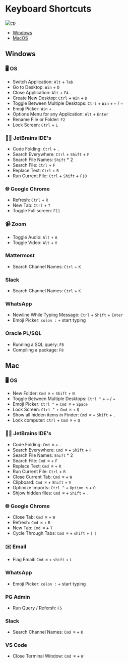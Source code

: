 # Keyboard Shortcuts 

[![cp](https://img.shields.io/badge/also%20see-Utility%20Tools-1f72ff.svg)](https://github.com/anishLearnsToCode/must-have)

- [Windows](#windows)
- [MacOS](#mac)

## Windows

### 🖥 OS
- Switch Application: `Alt` + `Tab`
- Go to Desktop: `Win` + `D`
- Close Application: `Alt` + `F4`
- Create New Desktop: `Ctrl` + `Win` + `D`
- Toggle Between Multiple Desktops: `Ctrl` + `Win` + `←` / `→`
- Emoji Picker: `Win` + `.`
- Options Menu for any Application: `Alt` + `Enter`
- Rename File or Folder: `F2`
- Lock Screen: `Ctrl` + `L`

### 👩‍💻 JetBrains IDE's

- Code Folding: `Ctrl` + `.`
- Search Everywhere: `Ctrl` + `Shift` + `F`
- Search File Names: `Shift` * 2
- Search File: `Ctrl` + `F`
- Replace Text: `Ctrl` + `R`
- Run Current File: `Ctrl` + `Shift` + `F10`

### 🌐  Google Chrome
- Refresh: `Ctrl` + `R`
- New Tab: `Ctrl` + `T`
- Toggle Full screen: `F11` 

### 📹 Zoom
- Toggle Audio: `Alt` + `A`
- Toggle Video: `Alt` + `V`

###  Mattermost
- Search Channel Names: `Ctrl` + `K`

### Slack
- Search Channel Names: `Ctrl` + `K`

### WhatsApp
- Newline While Typing Message: `Ctrl` + `Shift` + `Enter`
- Emoji Picker: `colon :` + start typing

### Oracle PL/SQL
- Running a SQL query: `F8`
- Compiling a package: `F8`

## Mac

### 🖥 OS
- New Folder: `Cmd ⌘` + `Shift` + `N`
- Toggle Between Multiple Desktops: `Ctrl ^` + `←` / `→`
- Emoji Picker: `Ctrl ^` + `Cmd ⌘` + `Space`
- Lock Screen: `Ctrl ^` + `Cmd ⌘` + `Q`
- Show all hidden items in Finder: `Cmd ⌘` + `Shift` + `.`
- Lock computer: `Ctrl` + `Cmd ⌘` + `Q` 

### 👩‍💻 JetBrains IDE's

- Code Folding: `Cmd ⌘` + `.`
- Search Everywhere: `Cmd ⌘` + `Shift` + `F`
- Search File Names: `Shift` * 2
- Search File: `Cmd ⌘` + `F`
- Replace Text: `Cmd ⌘` + `R`
- Run Current File: `Ctrl` + `R`
- Close Current Tab: `Cmd ⌘` + `W`
- Clipboard: `Cmd ⌘` + `Shift` + `V`
- Optimize Imports: `Ctrl ^` + `Option ⌥` + `O`
- Shjow hidden files: `Cmd ⌘` + `Shift` + `.`

### 🌐  Google Chrome
- Close Tab: `Cmd ⌘` + `W`
- Refresh: `Cmd ⌘` + `R`
- New Tab: `Cmd ⌘` + `T`
- Cycle Through Tabs: `Cmd ⌘` + `shift` + `[` `]`

### ✉️ Email
- Flag Email: `Cmd ⌘` + `shift` + `L`

### WhatsApp
- Emoji Picker: `colon :` + start typing

### PG Admin
- Run Query / Refersh: `F5` 

### Slack
- Search Channel Names: `Cmd ⌘` + `K`

### VS Code
- Close Terminal Window: `Cmd ⌘` + `W`
